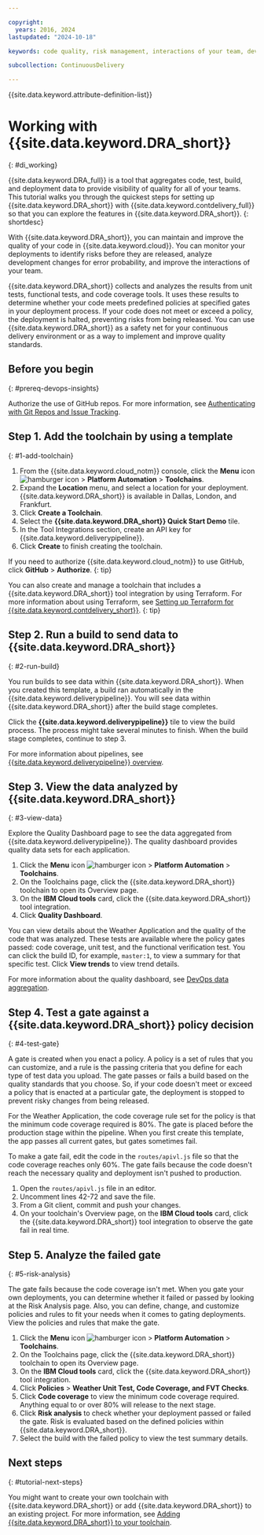 ```yaml
---

copyright:
  years: 2016, 2024
lastupdated: "2024-10-18"

keywords: code quality, risk management, interactions of your team, devops insights, getting started, devops, insights, tutorial, code coverage, test, tests, gate, gate failing, verification, install, app, dashboard

subcollection: ContinuousDelivery

---
```


{{site.data.keyword.attribute-definition-list}}

# Working with {{site.data.keyword.DRA_short}}
{: #di_working}

{{site.data.keyword.DRA_full}} is a tool that aggregates code, test, build, and deployment data to provide visibility of quality for all of your teams. This tutorial walks you through the quickest steps for setting up {{site.data.keyword.DRA_short}} with {{site.data.keyword.contdelivery_full}} so that you can explore the features in {{site.data.keyword.DRA_short}}.
{: shortdesc}

With {{site.data.keyword.DRA_short}}, you can maintain and improve the quality of your code in {{site.data.keyword.cloud}}. You can monitor your deployments to identify risks before they are released, analyze development changes for error probability, and improve the interactions of your team.

{{site.data.keyword.DRA_short}} collects and analyzes the results from unit tests, functional tests, and code coverage tools. It uses these results to determine whether your code meets predefined policies at specified gates in your deployment process. If your code does not meet or exceed a policy, the deployment is halted, preventing risks from being released. You can use {{site.data.keyword.DRA_short}} as a safety net for your continuous delivery environment or as a way to implement and improve quality standards.

## Before you begin
{: #prereq-devops-insights}

Authorize the use of GitHub repos. For more information, see [Authenticating with Git Repos and Issue Tracking](/docs/ContinuousDelivery?topic=ContinuousDelivery-git_working#git_authentication). 


## Step 1. Add the toolchain by using a template
{: #1-add-toolchain}

1. From the {{site.data.keyword.cloud_notm}} console, click the **Menu** icon ![hamburger icon](images/icon_hamburger.svg) > **Platform Automation** > **Toolchains**.
2. Expand the **Location** menu, and select a location for your deployment. {{site.data.keyword.DRA_short}} is available in Dallas, London, and Frankfurt. 
3. Click **Create a Toolchain**.
4. Select the **{{site.data.keyword.DRA_short}} Quick Start Demo** tile.  
5. In the Tool Integrations section, create an API key for {{site.data.keyword.deliverypipeline}}. 
6. Click **Create** to finish creating the toolchain.

If you need to authorize {{site.data.keyword.cloud_notm}} to use GitHub, click **GitHub** > **Authorize**.
{: tip}

You can also create and manage a toolchain that includes a {{site.data.keyword.DRA_short}} tool integration by using Terraform. For more information about using Terraform, see [Setting up Terraform for {{site.data.keyword.contdelivery_short}}](/docs/ContinuousDelivery?topic=ContinuousDelivery-terraform-setup).
{: tip}

## Step 2. Run a build to send data to {{site.data.keyword.DRA_short}}
{: #2-run-build}

You run builds to see data within {{site.data.keyword.DRA_short}}. When you created this template, a build ran automatically in the {{site.data.keyword.deliverypipeline}}. You will see data within {{site.data.keyword.DRA_short}} after the build stage completes. 

Click the **{{site.data.keyword.deliverypipeline}}** tile to view the build process. The process might take several minutes to finish. When the build stage completes, continue to step 3. 

For more information about pipelines, see [{{site.data.keyword.deliverypipeline}} overview](/docs/ContinuousDelivery?topic=ContinuousDelivery-deliverypipeline_about#deliverypipeline_about).


## Step 3. View the data analyzed by {{site.data.keyword.DRA_short}}
{: #3-view-data}

Explore the Quality Dashboard page to see the data aggregated from {{site.data.keyword.deliverypipeline}}. The quality dashboard provides quality data sets for each application.  

1. Click the **Menu** icon ![hamburger icon](images/icon_hamburger.svg) > **Platform Automation** > **Toolchains**.
2. On the Toolchains page, click the {{site.data.keyword.DRA_short}} toolchain to open its Overview page.
3. On the **IBM Cloud tools** card, click the {{site.data.keyword.DRA_short}} tool integration. 
4. Click **Quality Dashboard**.

You can view details about the Weather Application and the quality of the code that was analyzed. These tests are available where the policy gates passed: code coverage, unit test, and the functional verification test. You can click the build ID, for example, `master:1`, to view a summary for that specific test. Click **View trends** to view trend details.

For more information about the quality dashboard, see [DevOps data aggregation](/docs/ContinuousDelivery?topic=ContinuousDelivery-devops-data-aggregation).


## Step 4. Test a gate against a {{site.data.keyword.DRA_short}} policy decision
{: #4-test-gate}

A gate is created when you enact a policy. A policy is a set of rules that you can customize, and a rule is the passing criteria that you define for each type of test data you upload. The gate passes or fails a build based on the quality standards that you choose. So, if your code doesn't meet or exceed a policy that is enacted at a particular gate, the deployment is stopped to prevent risky changes from being released. 

For the Weather Application, the code coverage rule set for the policy is that the minimum code coverage required is 80%. The gate is placed before the production stage within the pipeline. When you first create this template, the app passes all current gates, but gates sometimes fail. 

To make a gate fail, edit the code in the `routes/apivl.js` file so that the code coverage reaches only 60%. The gate fails because the code doesn't reach the necessary quality and deployment isn't pushed to production.  

1. Open the `routes/apivl.js` file in an editor.
2. Uncomment lines 42-72 and save the file.
3. From a Git client, commit and push your changes.
4. On your toolchain's Overview page, on the **IBM Cloud tools** card, click the {{site.data.keyword.DRA_short}} tool integration to observe the gate fail in real time. 

## Step 5. Analyze the failed gate
{: #5-risk-analysis}

The gate fails because the code coverage isn't met. When you gate your own deployments, you can determine whether it failed or passed by looking at the Risk Analysis page. Also, you can define, change, and customize policies and rules to fit your needs when it comes to gating deployments. View the policies and rules that make the gate. 

1. Click the **Menu** icon ![hamburger icon](images/icon_hamburger.svg) > **Platform Automation** > **Toolchains**.
2. On the Toolchains page, click the {{site.data.keyword.DRA_short}} toolchain to open its Overview page.
3. On the **IBM Cloud tools** card, click the {{site.data.keyword.DRA_short}} tool integration. 
4. Click **Policies** > **Weather Unit Test, Code Coverage, and FVT Checks**. 
5. Click **Code coverage** to view the minimum code coverage required. Anything equal to or over 80% will release to the next stage.  
6. Click **Risk analysis** to check whether your deployment passed or failed the gate. Risk is evaluated based on the defined policies within {{site.data.keyword.DRA_short}}.
7. Select the build with the failed policy to view the test summary details.

## Next steps
{: #tutorial-next-steps}

You might want to create your own toolchain with {{site.data.keyword.DRA_short}} or add {{site.data.keyword.DRA_short}} to an existing project. For more information, see [Adding {{site.data.keyword.DRA_short}} to your toolchain](/docs/ContinuousDelivery?topic=ContinuousDelivery-add-devops-insights).
